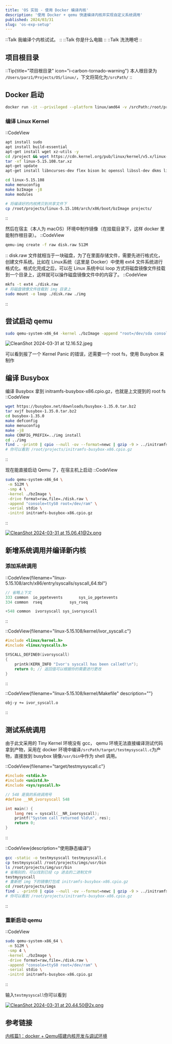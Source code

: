 ```yaml
---
title: 'OS 实验 - 使用 Docker 编译内核'
description: '使用 Docker + qemu 快速编译内核并实现自定义系统调用'
published: 2024/03/31
slug: 'os-exp-setup'
---
```


::Talk
我编译个内核试试。
::
::Talk
你是什么电脑
::
::Talk
洗洗睡吧
::

## 项目根目录

::Tip{title="项目根目录" icon="i-carbon-tornado-warning"}
本人根目录为 `/Users/parz1/Projects/OS/linux/`，下文将简化为`/srcPath/`
::

## Docker 启动

```zsh
docker run -it --privileged --platform linux/amd64 -v /srcPath:/root/projects/ --name ubuntu-amd64 ubuntu:20.04
```

### 编译 Linux Kernel

::CodeView

```bash
apt install sudo
apt install build-essential
apt-get install wget xz-utils -y
cd /project && wget https://cdn.kernel.org/pub/linux/kernel/v5.x/linux-5.15.108.tar.xz
tar -xf linux-5.15.108.tar.xz
apt-get update
apt-get install libncurses-dev flex bison bc openssl libssl-dev dkms libelf-dev libudev-dev libpci-dev libiberty-dev autoconf gcc make gnu-standards libtool gettext

cd linux-5.15.108
make menuconfig
make bzImage -j8
make modules

# 将编译好的内核拷贝到共享文件下
cp /root/projects/linux-5.15.108/arch/x86/boot/bzImage projects/
```

::

然后在宿主（本人为 macOS）环境中制作镜像（在挂载目录下，这样 docker 里能制作根目录）。
::CodeView

```zsh
qemu-img create -f raw disk.raw 512M
```

::
disk.raw 文件就相当于一块磁盘，为了在里面存储文件，需要先进行格式化，创建文件系统。比如在 Linux系统（这里是 Docker）中使用 ext4 文件系统进行格式化。格式化完成之后，可以在 Linux 系统中以 loop 方式将磁盘镜像文件挂载到一个目录上，这样就可以操作磁盘镜像文件中的内容了。
::CodeView

```bash
mkfs -t ext4 ./disk.raw
# 将磁盘镜像文件挂载到 img 目录上
sudo mount -o loop ./disk.raw ./img
```

::

## 尝试启动 qemu

```zsh
sudo qemu-system-x86_64 -kernel ./bzImage -append "root=/dev/sda console=ttyS0" -serial stdio
```

![CleanShot 2024-03-31 at 12.16.52.jpeg](https://g.imgtg.com/uploads/7247/66090fe406119.jpeg)

可以看到报了一个 Kernel Panic 的错误，还需要一个 root fs，使用 Busybox 来制作

## 编译 Busybox

编译 Busybox 拿到 initramfs-busybox-x86.cpio.gz，也就是上文提到的 root fs
::CodeView

```bash
wget https://busybox.net/downloads/busybox-1.35.0.tar.bz2
tar xvjf busybox-1.35.0.tar.bz2
cd busybox-1.35.0
make defconfig
make menuconfig
make -j8
make CONFIG_PREFIX=../img install
cd ../img
find . -print0 | cpio --null -ov --format=newc | gzip -9 > ../initramfs-busybox.cpio.gz
# 你可以看到 /root/projects/initramfs-busybox-x86.cpio.gz

```

::

现在能直接启动 Qemu 了，在宿主机上启动
::CodeView
```zsh
sudo qemu-system-x86_64 \
 -m 512M \
 -smp 4 \
 -kernel ./bzImage \
 -drive format=raw,file=./disk.raw \
 -append "console=ttyS0 root=/dev/ram" \
 -serial stdio \
 -initrd initramfs-busybox-x86.cpio.gz
```
::

[![CleanShot 2024-03-31 at 15.06.41@2x.png](https://g.imgtg.com/uploads/7247/66096fc58d0f9.png)](https://g.imgtg.com/uploads/7247/66096fc58d0f9.png)

## 新增系统调用并编译新内核

### 添加系统调用

::CodeView{filename="linux-5.15.108/arch/x86/entry/syscalls/syscall_64.tbl"}

```c
// 省略上下文
333	common	io_pgetevents		sys_io_pgetevents
334	common	rseq			sys_rseq

+548 common  ivorsyscall sys_ivorsyscall
```

::

::CodeView{filename="linux-5.15.108/kernel/ivor_syscall.c"}

```c
#include <linux/kernel.h>
#include <linux/syscalls.h>

SYSCALL_DEFINE0(ivorsyscall)
{
    printk(KERN_INFO "Ivor's syscall has been called!\n");
    return 0; // 返回值可以根据你的需要进行更改
}

```

::

::CodeView{filename="linux-5.15.108/kernel/Makefile" description=""}

```
obj-y += ivor_syscall.o
```

::

## 测试系统调用

由于此文采用的 Tiny Kernel 环境没有 gcc， qemu 环境无法直接编译测试代码拿到产物，采用在 docker 环境中编译`/srcPath/target/testmysyscall.c`为产物，直接放到 busybox 镜像`/usr/bin`中作为 shell 调用。

::CodeView{filename="target/testmysyscall.c"}

```c
#include <stdio.h>
#include <unistd.h>
#include <sys/syscall.h>

// 548 是我的系统调用号
#define __NR_ivorsyscall 548

int main() {
    long res = syscall(__NR_ivorsyscall);
    printf("System call returned %ld\n", res);
    return 0;
}
```

::

::CodeView{description="使用静态编译"}

```bash
gcc -static -o testmysyscall testmysyscall.c
cp testmysyscall /root/projects/imgs/usr/bin
ls /root/projects/img/usr/bin
# 省略别的，可以找到已经 cp 进去的二进制文件
testmysyscall
# 重新把 img 下的镜像打包成 initramfs-busybox-x86.cpio.gz
cd /root/projects/imgs
find . -print0 | cpio --null -ov --format=newc | gzip -9 > ../initramfs-busybox.cpio.gz
# 你可以看到 /root/projects/initramfs-busybox-x86.cpio.gz
```

::

### 重新启动 qemu

::CodeView

```bash
sudo qemu-system-x86_64 \
 -m 512M \
 -smp 4 \
 -kernel ./bzImage \
 -drive format=raw,file=./disk.raw \
 -append "console=ttyS0 root=/dev/ram" \
 -serial stdio \
 -initrd initramfs-busybox-x86.cpio.gz
```

::

输入`testmysyscall`你可以看到

[![CleanShot 2024-03-31 at 20.44.50@2x.png](https://g.imgtg.com/uploads/7247/66096b47caf63.png)](https://g.imgtg.com/uploads/7247/66096b47caf63.png)

## 参考链接

[内核篇1：docker + Qemu搭建内核开发与调试环境](https://www.midcheck.cn/archives/%E5%86%85%E6%A0%B8%E7%AF%871%E6%90%AD%E5%BB%BA%E5%86%85%E6%A0%B8%E5%BC%80%E5%8F%91%E4%B8%8E%E8%B0%83%E8%AF%95%E7%8E%AF%E5%A2%83)
